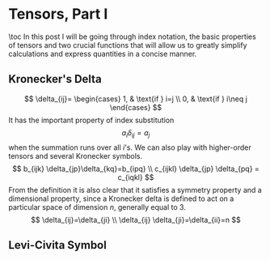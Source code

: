 # Tensors, Part I
\toc
In this post I will be going through index notation, the basic
properties of tensors and two crucial functions that will allow
us to greatly simplify calculations and express quantities in a
concise manner.
## Kronecker's Delta
$$
\delta_{ij}=
\begin{cases}
    1, & \text{if } i=j \\
    0, & \text{if } i\neq j
\end{cases}
$$
It has the important property of index substitution
$$
a_i \delta_{ij} =a_j
$$
when the summation runs over all $i$'s. We can also play with
higher-order tensors and several Kronecker symbols.
$$
b_{ijk} \delta_{jp}\delta_{kq}=b_{ipq} \\
c_{ijkl} \delta_{jp} \delta_{pq} = c_{iqkl}
$$
From the definition it is also clear that it satisfies a
symmetry property and a dimensional property, since a
Kronecker delta is defined to act on a particular space
of dimension $n$, generally equal to $3$.
$$
\delta_{ij}=\delta_{ji} \\
\delta_{ij} \delta_{ji}=\delta_{ii}=n
$$
## Levi-Civita Symbol
